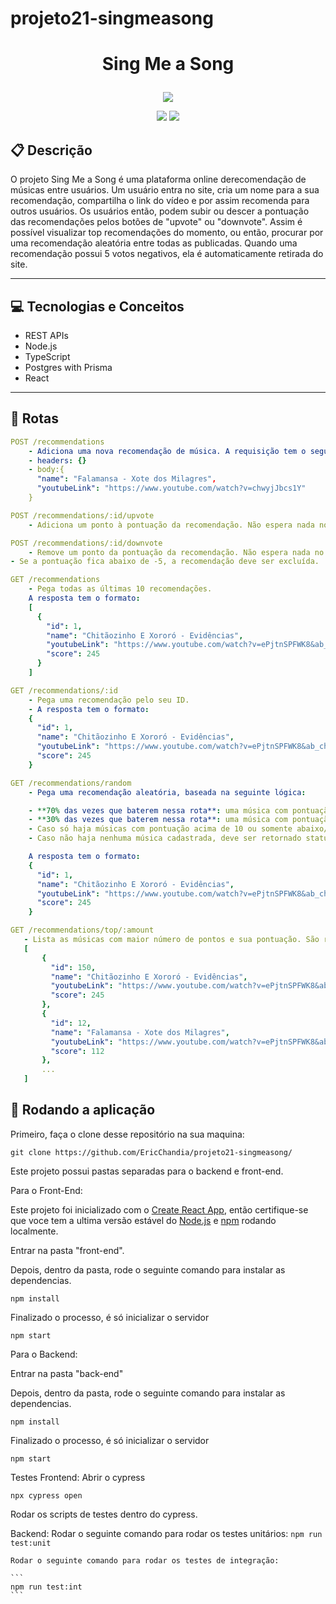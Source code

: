 # projeto21-singmeasong

# <p align = "center"> Sing Me a Song </p>

<p align="center">
   <img src="https://user-images.githubusercontent.com/72531277/178094665-f46c6a55-c821-42a0-bb9c-d5dd5f2d69fa.png"/>
</p>

<p align = "center">
   <img src="https://img.shields.io/badge/author-ERIC_CHANDIA-4dae71?style=flat-square" />
   <img src="https://img.shields.io/github/languages/count/EricChandia/projeto21-singmeasong?color=4dae71&style=flat-square" />
</p>


##  :clipboard: Descrição

O projeto Sing Me a Song é uma plataforma online derecomendação de músicas entre usuários. Um usuário entra no site, cria um nome para a sua recomendação, compartilha o link do vídeo e por assim recomenda para outros usuários. Os usuários então, podem subir ou descer a pontuação das recomendações pelos botões de "upvote" ou "downvote". Assim é possível visualizar top recomendações do momento, ou então, procurar por uma recomendação aleatória entre todas as publicadas. Quando uma recomendação possui 5 votos negativos, ela é automaticamente retirada do site.

***

## :computer:	 Tecnologias e Conceitos

- REST APIs
- Node.js
- TypeScript
- Postgres with Prisma
- React

***

## :rocket: Rotas

```yml
POST /recommendations
    - Adiciona uma nova recomendação de música. A requisição tem o seguinte formato:
    - headers: {}
    - body:{
      "name": "Falamansa - Xote dos Milagres",
      "youtubeLink": "https://www.youtube.com/watch?v=chwyjJbcs1Y"
    }
```

```yml
POST /recommendations/:id/upvote
    - Adiciona um ponto à pontuação da recomendação. Não espera nada no corpo.
```
```yml
POST /recommendations/:id/downvote
    - Remove um ponto da pontuação da recomendação. Não espera nada no corpo.
- Se a pontuação fica abaixo de -5, a recomendação deve ser excluída.
```
```yml
GET /recommendations
    - Pega todas as últimas 10 recomendações.
    A resposta tem o formato:
    [
      {
        "id": 1,
        "name": "Chitãozinho E Xororó - Evidências",
        "youtubeLink": "https://www.youtube.com/watch?v=ePjtnSPFWK8&ab_channel=CHXVEVO",
        "score": 245
      }
    ]
```
```yml
GET /recommendations/:id
    - Pega uma recomendação pelo seu ID.
    - A resposta tem o formato:
    {
      "id": 1,
      "name": "Chitãozinho E Xororó - Evidências",
      "youtubeLink": "https://www.youtube.com/watch?v=ePjtnSPFWK8&ab_channel=CHXVEVO",
      "score": 245
    }
```
```yml
GET /recommendations/random
    - Pega uma recomendação aleatória, baseada na seguinte lógica:

    - **70% das vezes que baterem nessa rota**: uma música com pontuação maior que 10 deve ser recomendada aleatoriamente
    - **30% das vezes que baterem nessa rota**: uma música com pontuação entre -5 e 10 (inclusive), deve ser recomendada aleatoriamente
    - Caso só haja músicas com pontuação acima de 10 ou somente abaixo/igual a 10, 100% das vezes deve ser sorteada qualquer música
    - Caso não haja nenhuma música cadastrada, deve ser retornado status 404

    A resposta tem o formato:
    {
      "id": 1,
      "name": "Chitãozinho E Xororó - Evidências",
      "youtubeLink": "https://www.youtube.com/watch?v=ePjtnSPFWK8&ab_channel=CHXVEVO",
      "score": 245
    }
 ```
 ```yml
 GET /recommendations/top/:amount
    - Lista as músicas com maior número de pontos e sua pontuação. São retornadas as top x músicas (parâmetro :amount da rota), ordenadas por pontuação (maiores primeiro)
    [
        {
          "id": 150,
          "name": "Chitãozinho E Xororó - Evidências",
          "youtubeLink": "https://www.youtube.com/watch?v=ePjtnSPFWK8&ab_channel=CHXVEVO",
          "score": 245
        },
        {
          "id": 12,
          "name": "Falamansa - Xote dos Milagres",
          "youtubeLink": "https://www.youtube.com/watch?v=ePjtnSPFWK8&ab_channel=CHXVEVO",
          "score": 112
        },
        ...
    ]
```

## 🏁 Rodando a aplicação
Primeiro, faça o clone desse repositório na sua maquina:

```
git clone https://github.com/EricChandia/projeto21-singmeasong/
```

Este projeto possui pastas separadas para o backend e front-end. 

Para o Front-End:

Este projeto foi inicializado com o [Create React App](https://github.com/facebook/create-react-app), então certifique-se que voce tem a ultima versão estável do [Node.js](https://nodejs.org/en/download/) e [npm](https://www.npmjs.com/) rodando localmente.

Entrar na pasta "front-end".

Depois, dentro da pasta, rode o seguinte comando para instalar as dependencias.

```
npm install
```

Finalizado o processo, é só inicializar o servidor
```
npm start
```

Para o Backend:

Entrar na pasta "back-end"

Depois, dentro da pasta, rode o seguinte comando para instalar as dependencias.

```
npm install
```

Finalizado o processo, é só inicializar o servidor
```
npm start
```

Testes
  Frontend:
  Abrir o cypress
  ```
  npx cypress open
  ```
  Rodar os scripts de testes dentro do cypress.

  Backend:
    Rodar o seguinte comando para rodar os testes unitários:
    ```
    npm run test:unit
    ```

    Rodar o seguinte comando para rodar os testes de integração:

    ```
    npm run test:int
    ```
 
